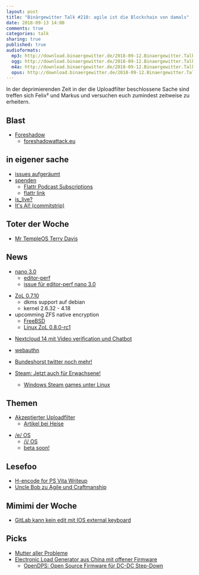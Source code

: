 ```yaml
---
layout: post
title: "Binärgewitter Talk #210: agile ist die Blockchain von damals"
date: 2018-09-13 14:00
comments: true
categories: talk
sharing: true
published: true
audioformats:
  mp3: http://download.binaergewitter.de/2018-09-12.Binaergewitter.Talk.210.mp3
  ogg: http://download.binaergewitter.de/2018-09-12.Binaergewitter.Talk.210.ogg
  m4a: http://download.binaergewitter.de/2018-09-12.Binaergewitter.Talk.210.m4a
  opus: http://download.binaergewitter.de/2018-09-12.Binaergewitter.Talk.210.opus
---
```

In der deprimierenden Zeit in der die Uploadfilter beschlossene Sache sind treffen sich Felix² und Markus und versuchen euch zumindest zeitweise zu erheitern.

## Blast
- [Foreshadow]( https://www.golem.de/news/foreshadow-l1tf-intel-cpus-ermoeglichten-unberechtigtes-auslesen-von-speicher-1808-136008.html )
  - [foreshadowattack.eu]( https://foreshadowattack.eu/ )


## in eigener sache
- [issues aufgeräumt]( https://github.com/Binaergewitter/serious-bg/issues )
- [spenden]( https://blog.binaergewitter.de/pages/spenden )
  * [Flattr Podcast Subscriptions](https://blog.flattr.com/2018/09/podcast-contributions/ )
  * [flattr link]( https://flattr.com/podcast/binrgewitter )
- [is_live?]( https://github.com/Binaergewitter/serious-bg/commit/d17676d3082e23a1daf2b3e36b8484df8d01d77c )
- [It's AI! (commitstrip)]( http://www.commitstrip.com/en/2018/09/11/its-not-an-app/? )

## Toter der Woche
- [Mr TempleOS Terry Davis]( https://developers.slashdot.org/story/18/09/08/037245/creator-of-templeos-terry-davis-has-passed-away )

## News
* [nano 3.0]( https://www.heise.de/developer/meldung/Texteditor-Nano-Schnell-schneller-Release-3-0-4158666.html )
   - [editor-perf]( https://github.com/jhallen/joes-sandbox/tree/master/editor-perf )
   - [issue für editor-perf nano 3.0]( https://github.com/jhallen/joes-sandbox/issues/31 )
- [ZoL 0.7.10]( https://github.com/zfsonlinux/zfs/releases/tag/zfs-0.7.10 )
  * dkms support auf debian 
  * kernel 2.6.32 - 4.18
- upcomming ZFS native encryption
  * [FreeBSD]( https://lists.freebsd.org/pipermail/freebsd-current/2018-August/070832.html )
  * [Linux ZoL 0.8.0-rc1]( https://github.com/zfsonlinux/zfs/releases/tag/zfs-0.8.0-rc1 )
* [Nextcloud 14 mit Video verification und Chatbot]( 
https://nextcloud.com/blog/nextcloud-14-now-available-with-video-verification-signaltelegram-2fa-support-improved-collaboration-and-gdpr-compliance/ )
- [webauthn]( 
https://www.zdnet.com/article/worries-arise-about-security-of-new-webauthn-protocol/ )

- [Bundeshorst twitter noch mehr!]( https://www.heise.de/newsticker/meldung/Bundesinnenminister-Seehofer-twittert-jetzt-Redaktion-ueberfordert-4162117.html )
- [Steam: Jetzt auch für Erwachsene!]( https://www.heise.de/newsticker/meldung/Erstes-unzensiertes-Erotik-Spiel-auf-Steam-verfuegbar-4162175.html )
  - [Windows Steam games unter Linux]( https://www.heise.de/newsticker/meldung/Steam-Windows-Spiele-laufen-jetzt-auch-unter-Linux-4143339.html )

## Themen

- [Akzeptierter Uploadfilter]( https://juliareda.eu/2018/09/ep-pro-uploadfilter-leistungsschutzrecht/ ) 
  * [Artikel bei Heise]( https://www.heise.de/newsticker/meldung/EU-Parlament-Plattformen-haften-fuer-Urheberrechtsverletzungen-der-Nutzer-4162837.html )

* [/e/ OS]( https://e.foundation/mobile-phone-os/ )
  - [/i/ OS]( https://e.foundation/e-story/ )
  - [beta soon!]( https://medium.com/@gael_duval/e-first-beta-soon-to-be-released-82d7ec950dd )

## Lesefoo
- [H-encode for PS Vita Writeup]( https://github.com/TheOfficialFloW/h-encore/blob/master/WRITE-UP.md )
- [Uncle Bob zu Agile und Craftmanship]( http://blog.cleancoder.com/uncle-bob/2018/08/28/CraftsmanshipMovement.html )

## Mimimi der Woche
- [GitLab kann kein edit mit IOS external keyboard]( https://gitlab.com/gitlab-org/gitlab-ce/issues/51270 )

## Picks
- [Mutter aller Probleme](http://Mutterallerprobleme.de )
- [Electronic Load Generator aus China mit offener Firmware]( https://hackaday.com/2018/09/06/zpb30a1-electronic-load-gets-an-open-firmware/ )
  - [OpenDPS: Open Source Firmware für DC-DC Step-Down]( https://github.com/kanflo/opendps )


